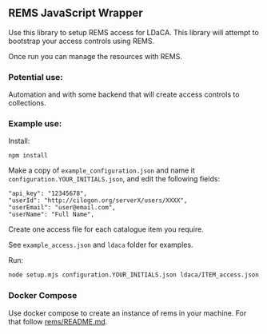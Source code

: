 ## REMS JavaScript Wrapper

Use this library to setup REMS access for LDaCA. This library will attempt to bootstrap your access controls using REMS.

Once run you can manage the resources with REMS.

### Potential use:

Automation and with some backend that will create access controls to collections.

### Example use:

Install:
```
npm install
```

Make a copy of `example_configuration.json` and name it `configuration.YOUR_INITIALS.json`, and edit the following fields:
```
"api_key": "12345678",
"userId": "http://cilogon.org/serverX/users/XXXX",
"userEmail": "user@email.com",
"userName": "Full Name",
```

Create one access file for each catalogue item you require.

See `example_access.json` and `ldaca` folder for examples.

Run:
```bash
node setup.mjs configuration.YOUR_INITIALS.json ldaca/ITEM_access.json
```


### Docker Compose

Use docker compose to create an instance of rems in your machine. For that follow [rems/README.md](rems/README.md).
